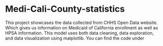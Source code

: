 # Medi-Cali-County-statistics
This project showcases the data collected from CHHS Open Data website. Which gives us information on Medicaid of California enrollment as well as HPSA information. 
This model uses both data cleaning, data exploration, and data visualization using matplotlib.
You can find the code under
